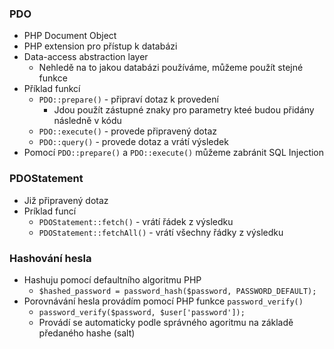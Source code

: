 ### PDO
* PHP Document Object
* PHP extension pro přístup k databázi
* Data-access abstraction layer 
  * Nehledě na to jakou databázi používáme, můžeme použít stejné funkce
* Příklad funkcí
  * `PDO::prepare()` - připraví dotaz k provedení
    * Jdou použít zástupné znaky pro parametry kteé budou přidány následně v kódu
  * `PDO::execute()` - provede připravený dotaz
  * `PDO::query()` - provede dotaz a vrátí výsledek
* Pomocí `PDO::prepare()` a `PDO::execute()` můžeme zabránit SQL Injection
### PDOStatement
* Již připravený dotaz
* Príklad funcí
  * `PDOStatement::fetch()` - vrátí řádek z výsledku
  * `PDOStatement::fetchAll()` - vrátí všechny řádky z výsledku

### Hashování hesla
* Hashuju pomocí defaultního algoritmu PHP
  * `$hashed_password = password_hash($password, PASSWORD_DEFAULT);`
* Porovnávání hesla provádím pomocí PHP funkce `password_verify()`
  * `password_verify($password, $user['password']);`
  * Provádí se automaticky podle správného agoritmu na základě předaného hashe (salt)

